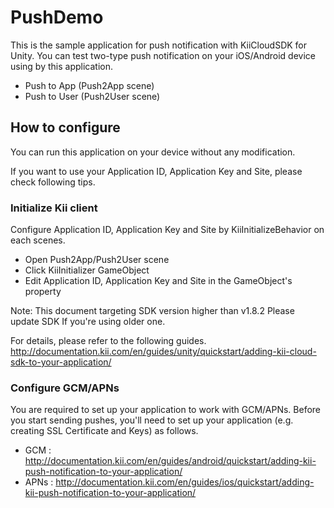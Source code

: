# PushDemo

This is the sample application for push notification with KiiCloudSDK for Unity. 
You can test two-type push notification on your iOS/Android device using by this application.

- Push to App (Push2App scene)
- Push to User (Push2User scene)

## How to configure

You can run this application on your device without any modification.

If you want to use your Application ID, Application Key and Site, please check following tips.

### Initialize Kii client
Configure Application ID, Application Key and Site by KiiInitializeBehavior on each scenes.

- Open Push2App/Push2User scene
- Click KiiInitializer GameObject
- Edit Application ID, Application Key and Site in the GameObject's property

Note: This document targeting SDK version higher than v1.8.2
Please update SDK If you're using older one.

For details, please refer to the following guides.
http://documentation.kii.com/en/guides/unity/quickstart/adding-kii-cloud-sdk-to-your-application/

### Configure GCM/APNs

You are required to set up your application to work with GCM/APNs.
Before you start sending pushes, you'll need to set up your application (e.g. creating SSL Certificate and Keys) as follows.

- GCM : http://documentation.kii.com/en/guides/android/quickstart/adding-kii-push-notification-to-your-application/
- APNs : http://documentation.kii.com/en/guides/ios/quickstart/adding-kii-push-notification-to-your-application/

